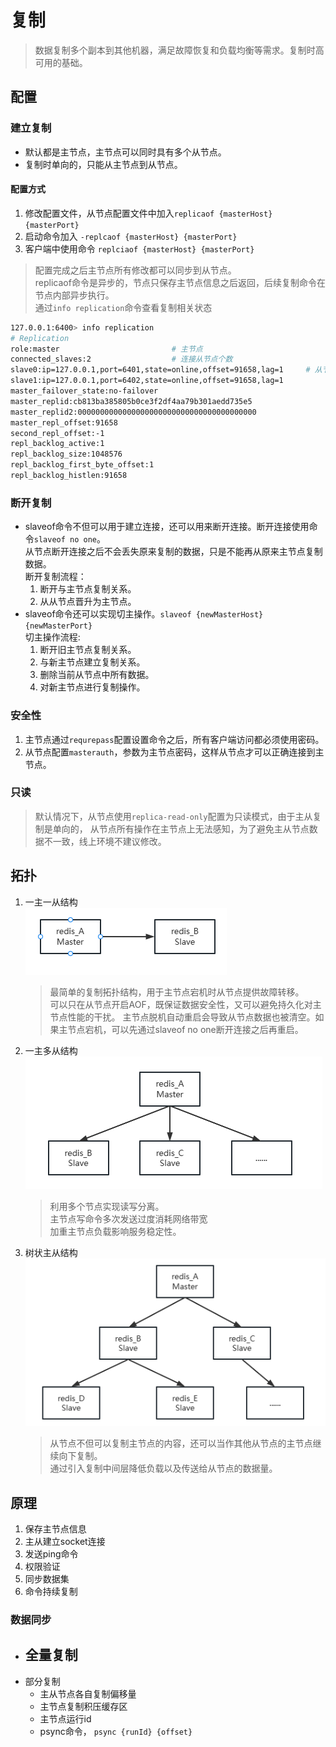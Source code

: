 # 复制
> 数据复制多个副本到其他机器，满足故障恢复和负载均衡等需求。复制时高可用的基础。 

## 配置
### 建立复制
- 默认都是主节点，主节点可以同时具有多个从节点。 
- 复制时单向的，只能从主节点到从节点。 

#### 配置方式
1. 修改配置文件，从节点配置文件中加入`replicaof {masterHost} {masterPort}`
2. 启动命令加入 `-replcaof {masterHost} {masterPort}`
3. 客户端中使用命令 `replciaof {masterHost} {masterPort}`

> 配置完成之后主节点所有修改都可以同步到从节点。   
> replicaof命令是异步的，节点只保存主节点信息之后返回，后续复制命令在节点内部异步执行。   
> 通过`info replication`命令查看复制相关状态      
    
```bash
127.0.0.1:6400> info replication
# Replication
role:master                         # 主节点
connected_slaves:2                  # 连接从节点个数
slave0:ip=127.0.0.1,port=6401,state=online,offset=91658,lag=1     # 从节点信息
slave1:ip=127.0.0.1,port=6402,state=online,offset=91658,lag=1     
master_failover_state:no-failover
master_replid:cb813ba385805b0ce3f2df4aa79b301aedd735e5
master_replid2:0000000000000000000000000000000000000000
master_repl_offset:91658
second_repl_offset:-1
repl_backlog_active:1
repl_backlog_size:1048576
repl_backlog_first_byte_offset:1
repl_backlog_histlen:91658
```
### 断开复制  
- slaveof命令不但可以用于建立连接，还可以用来断开连接。断开连接使用命令`slaveof no one`。  
  从节点断开连接之后不会丢失原来复制的数据，只是不能再从原来主节点复制数据。   
  断开复制流程：
  1. 断开与主节点复制关系。  
  2. 从从节点晋升为主节点。   
- slaveof命令还可以实现切主操作。`slaveof {newMasterHost} {newMasterPort}`  
  切主操作流程: 
  1. 断开旧主节点复制关系。  
  2. 与新主节点建立复制关系。 
  3. 删除当前从节点中所有数据。  
  4. 对新主节点进行复制操作。  

### 安全性
1. 主节点通过`requrepass`配置设置命令之后，所有客户端访问都必须使用密码。  
2. 从节点配置`masterauth`，参数为主节点密码，这样从节点才可以正确连接到主节点。    

### 只读   
> 默认情况下，从节点使用`replica-read-only`配置为只读模式，由于主从复制是单向的，
> 从节点所有操作在主节点上无法感知，为了避免主从节点数据不一致，线上环境不建议修改。  


## 拓扑
1. 一主一从结构    
    ![img.png](images/一主一从.png)
   > 最简单的复制拓扑结构，用于主节点宕机时从节点提供故障转移。    
   > 可以只在从节点开启AOF，既保证数据安全性，又可以避免持久化对主节点性能的干扰。
   > 主节点脱机自动重启会导致从节点数据也被清空。如果主节点宕机，可以先通过slaveof no one断开连接之后再重启。    
2. 一主多从结构   
   ![img.png](images/一主多从.png)    
   > 利用多个节点实现读写分离。   
   > 主节点写命令多次发送过度消耗网络带宽   
   > 加重主节点负载影响服务稳定性。   
3. 树状主从结构   
   ![img.png](images/树状主从结构.png)
   > 从节点不但可以复制主节点的内容，还可以当作其他从节点的主节点继续向下复制。   
   > 通过引入复制中间层降低负载以及传送给从节点的数据量。   
   >  

## 原理
1. 保存主节点信息
2. 主从建立socket连接
3. 发送ping命令
4. 权限验证
5. 同步数据集
6. 命令持续复制

### 数据同步
- 全量复制
  - 
- 部分复制
  - 主从节点各自复制偏移量
  - 主节点复制积压缓存区
  - 主节点运行id
  - psync命令， `psync {runId} {offset}`
